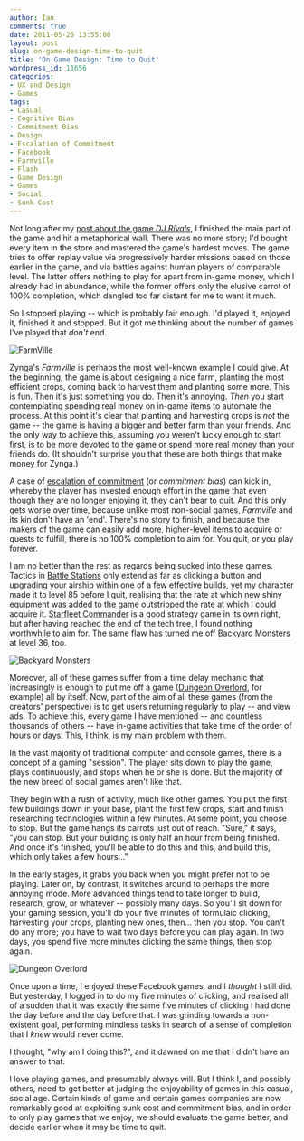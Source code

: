 ```yaml
---
author: Ian
comments: true
date: 2011-05-25 13:55:08
layout: post
slug: on-game-design-time-to-quit
title: 'On Game Design: Time to Quit'
wordpress_id: 11656
categories:
- UX and Design
- Games
tags:
- Casual
- Cognitive Bias
- Commitment Bias
- Design
- Escalation of Commitment
- Facebook
- Farmville
- Flash
- Game Design
- Games
- Social
- Sunk Cost
---
```


Not long after my [post about the game _DJ Rivals_](http://onlydreaming.net/blog/on-game-design-dj-rivals), I finished the main part of the game and hit a metaphorical wall. There was no more story; I'd bought every item in the store and mastered the game's hardest moves. The game tries to offer replay value via progressively harder missions based on those earlier in the game, and via battles against human players of comparable level. The latter offers nothing to play for apart from in-game money, which I already had in abundance, while the former offers only the elusive carrot of 100% completion, which dangled too far distant for me to want it much.

So I stopped playing -- which is probably fair enough. I'd played it, enjoyed it, finished it and stopped. But it got me thinking about the number of games I've played that _don't_ end.

![FarmVille](//files.ianrenton.com/sites/blog/2011/05/fv.jpg)

Zynga's _Farmville_ is perhaps the most well-known example I could give. At the beginning, the game is about designing a nice farm, planting the most efficient crops, coming back to harvest them and planting some more. This is fun. Then it's just something you do. Then it's annoying. _Then_ you start contemplating spending real money on in-game items to automate the process. At this point it's clear that planting and harvesting crops is _not_ the game -- the game is having a bigger and better farm than your friends. And the only way to achieve this, assuming you weren't lucky enough to start first, is to be more devoted to the game or spend more real money than your friends do. (It shouldn't surprise you that these are both things that make money for Zynga.)

A case of [escalation of commitment](http://en.wikipedia.org/wiki/Escalation_of_commitment) (or _commitment bias_) can kick in, whereby the player has invested enough effort in the game that even though they are no longer enjoying it, they can't bear to quit. And this only gets worse over time, because unlike most non-social games, _Farmville_ and its kin don't have an 'end'. There's no story to finish, and because the makers of the game can easily add more, higher-level items to acquire or quests to fulfill, there is no 100% completion to aim for. You quit, or you play forever.

I am no better than the rest as regards being sucked into these games. Tactics in [Battle Stations](http://apps.facebook.com/battlestations/fbml.php) only extend as far as clicking a button and upgrading your airship within one of a few effective builds, yet my character made it to level 85 before I quit, realising that the rate at which new shiny equipment was added to the game outstripped the rate at which I could acquire it. [Starfleet Commander](http://apps.facebook.com/starfleet_commander) is a good strategy game in its own right, but after having reached the end of the tech tree, I found nothing worthwhile to aim for. The same flaw has turned me off [Backyard Monsters](http://apps.facebook.com/backyardmonsters) at level 36, too.

![Backyard Monsters](//files.ianrenton.com/sites/blog/2011/05/bym.jpg)

Moreover, all of these games suffer from a time delay mechanic that increasingly is enough to put me off a game ([Dungeon Overlord](http://apps.facebook.com/dungeonoverlord), for example) all by itself. Now, part of the aim of all these games (from the creators' perspective) is to get users returning regularly to play -- and view ads. To achieve this, every game I have mentioned -- and countless thousands of others -- have in-game activities that take time of the order of hours or days. This, I think, is my main problem with them.

In the vast majority of traditional computer and console games, there is a concept of a gaming "session". The player sits down to play the game, plays continuously, and stops when he or she is done. But the majority of the new breed of social games aren't like that.

They begin with a rush of activity, much like other games. You put the first few buildings down in your base, plant the first few crops, start and finish researching technologies within a few minutes. At some point, you choose to stop. But the game hangs its carrots just out of reach. "Sure," it says, "you can stop. But your building is only half an hour from being finished. And once it's finished, you'll be able to do this and this, and build this, which only takes a few hours..."

In the early stages, it grabs you back when you might prefer not to be playing. Later on, by contrast, it switches around to perhaps the more annoying mode. More advanced things tend to take longer to build, research, grow, or whatever -- possibly many days. So you'll sit down for your gaming session, you'll do your five minutes of formulaic clicking, harvesting your crops, planting new ones, then... then you stop. You can't do any more; you have to wait two days before you can play again. In two days, you spend five more minutes clicking the same things, then stop again.

![Dungeon Overlord](//files.ianrenton.com/sites/blog/2011/05/do.jpg)

Once upon a time, I enjoyed these Facebook games, and I _thought_ I still did. But yesterday, I logged in to do my five minutes of clicking, and realised all of a sudden that it was exactly the same five minutes of clicking I had done the day before and the day before that. I was grinding towards a non-existent goal, performing mindless tasks in search of a sense of completion that I _knew_ would never come.

I thought, "why am I doing this?", and it dawned on me that I didn't have an answer to that.

I love playing games, and presumably always will. But I think I, and possibly others, need to get better at judging the enjoyability of games in this casual, social age. Certain kinds of game and certain games companies are now remarkably good at exploiting sunk cost and commitment bias, and in order to only play games that we enjoy, we should evaluate the game better, and decide earlier when it may be time to quit.
